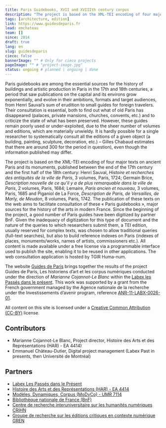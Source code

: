 ```yaml
---
title: Paris Guidebooks, XVII and XVIIIth century corpus 
description: "The project is based on the XML-TEI encoding of four major texts on ancient Paris and its monuments, published between the end of the 17th century and the first half of the 18th century."
tags: [architecture, edition]
link: https://www.guidesdeparis.fr
lead: emchateau
team: []
since: 2014
draft: true
lang: en
slug: guidesdeparis
cieco: false
bannerImage: "" # Only for cieco projects
pageImage: "" # "project-image.jpg" 
status: ongoing # planned | ongoing | done
---
```


<!-- project description -->

Paris guidebooks are among the essential sources for the history of buildings and artistic production in Paris in the 17th and 18th centuries, a period that saw publications on the capital and its environs grow exponentially, and evolve in their ambitions, formats and target audiences, from Henri Sauval’s sum of erudition to small guides for foreign travelers. Their consultation is essential, both to find out what of old Paris has disappeared (palaces, private mansions, churches, convents, etc.) and to criticize the state of what has been preserved. However, these guides remain poorly used or under-exploited, due to the sheer number of volumes and editions, which are materially unwieldy. It is hardly possible for a single researcher to systematically consult all the editions of a given object (a building, painting, sculpture, decoration, etc.) – Gilles Chabaud estimates that there are around 300 for the period in question), even though the information published may differ.

The project is based on the XML-TEI encoding of four major texts on ancient Paris and its monuments, published between the end of the 17th century and the first half of the 18th century: Henri Sauval, *Histoire et recherches des antiquités de la ville de Paris*, 3 volumes, Paris, 1724; Germain Brice, *Description nouvelle de ce qu’il y a de plus remarquable dans la ville de Paris*, 2 volumes, Paris, 1684; Lemaire, *Paris ancien et nouveau*, 3 volumes, Paris, 1685 and Piganiol de La Force, *Description de Paris, de Versailles, de Marly, de Meudon*, 8 volumes, Paris, 1742. The publication of these texts on the web aims to facilitate consultation of these « Paris guidebooks », major sources for the history of the arts in modern France. Since the beginning of the project, a good number of Paris guides have been digitized by partner BnF. Given the inadequacy of digitization for this type of document and the nature of the queries to which researchers submit them, a TEI edition, usually reserved for complex texts, was chosen to allow traditional queries (full-text searches), but also to build reference indexes on Paris (indexes of places, monuments/works, names of artists, commissioners etc.). All content is made available under a free license via a programmable interface used to publish the site, enabling it to be reused in other applications. The web consultation application is hosted by TGIR Huma-num.

The website [Guides de Paris](https://www.guidesdeparis.fr) brings together the results of the project Guides de Paris, Les historiens d’art et les corpus numériques conducted under the direction of *Marianne Cojannot-Le Blanc* within the [Labex les Passés dans le présent](http://passes-present.eu/). This work was supported by a grant from the French government managed by the Agence nationale de la recherche under the Investissements d’avenir program, reference [ANR-11-LABX-0026-01](https://anr.fr/ProjetIA-11-LABX-0026).

All content on this site is licensed under a [Creative Common Attribution (CC-BY)](https://creativecommons.org/licenses/by/4.0/) license.

## Contributors

- Marianne Cojannot-Le Blanc, Project director, Histoire des Arts et des Représentations (HAR) - EA 4414)
- Emmanuel Château-Dutier, Digital project management (Labex Past in presents, then Université de Montréal)

## Partners

- [Labex Les Passés dans le Présent](http://passes-present.eu)
- [Histoire des Arts et des Représentations (HAR) - EA 4414](https://har.parisnanterre.fr)
- [Modèles, Dynamiques, Corpus (MoDyCo) - UMR 7114](https://www.modyco.fr)
- [Bibliothèque nationale de France (BnF)](https://www.bnf.fr)
- [Centre de recherche interuniversitaire sur les humanités numériques CRIHN](https://www.crihn.org/)
- [Groupe de recherche sur les éditions critiques en contexte numérique GREN](https://gren.openum.ca)

<!--publications, expos, articles, conférences-->





<!-- copy this to start a new yaml frontmatter
title: 
description: 
tags: []
link: 
lead: 
team: []
since: 
draft: true
lang: 
slug: 
-->
